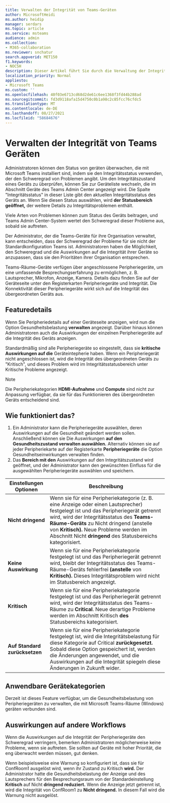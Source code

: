 ```yaml
---
title: Verwalten der Integrität von Teams-Geräten
author: MicrosoftHeidi
ms.author: heidip
manager: serdars
ms.topic: article
ms.service: msteams
audience: admin
ms.collection:
- M365-collaboration
ms.reviewer: snchatur
search.appverid: MET150
f1.keywords:
- NOCSH
description: Dieser Artikel führt Sie durch die Verwaltung der Integrität von Teams Geräten, auf Microsoft Teams installiert sind.
localization_priority: Normal
appliesto:
- Microsoft Teams
ms.custom: ''
ms.openlocfilehash: 40f03e6713cd68d2de61c6ee1368f3fd44b288ad
ms.sourcegitcommit: fd3d9118afa15d4750c0b1a98c2c85fcc76cfdc5
ms.translationtype: MT
ms.contentlocale: de-DE
ms.lasthandoff: 08/27/2021
ms.locfileid: "58684676"
---
```

# <a name="manage-the-health-of-teams-devices"></a>Verwalten der Integrität von Teams Geräten

Administratoren können den Status von geräten überwachen, die mit Microsoft Teams installiert sind, indem sie den Integritätsstatus verwenden, der den Schweregrad von Problemen angibt. Um den Integritätszustand eines Geräts zu überprüfen, können  Sie zur Geräteliste wechseln, die im Abschnitt Geräte des Teams Admin Center angezeigt wird. Die Spalte "Integritätsstatus" in dieser Liste gibt den aktuellen Integritätsstatus des Geräts an. Wenn Sie diesen Status auswählen, wird **der Statusbereich geöffnet,** der weitere Details zu Integritätsproblemen enthält.

Viele Arten von Problemen können zum Status des Geräts beitragen, und Teams Admin Center-System wertet den Schweregrad dieser Probleme aus, sobald sie auftreten.

Der Administrator, der die Teams-Geräte für ihre Organisation verwaltet, kann entscheiden, dass der Schweregrad der Probleme für sie nicht der Standardkonfiguration Teams ist. Administratoren haben die Möglichkeit, den Schweregrad und die Auswirkungen auf die Integrität ihrer Geräte so anzupassen, dass sie den Prioritäten ihrer Organisation entsprechen.

Teams-Räume-Geräte verfügen über angeschlossene Peripheriegeräte, um eine umfassende Besprechungserfahrung zu ermöglichen, z. B. Lautsprecher, Mikrofon, Anzeige, Kamera. Details dazu finden Sie auf der Geräteseite unter den Registerkarten Peripheriegeräte und Integrität. Die Konnektivität dieser Peripheriegeräte wirkt sich auf die Integrität des übergeordneten Geräts aus.

## <a name="feature-details"></a>Featuredetails

Wenn Sie Peripheriedetails auf einer Geräteseite anzeigen, wird nun die Option Gesundheitsbelastung  **verwalten** angezeigt. Darüber hinaus können Administratoren auch die Auswirkungen der einzelnen Peripheriegeräte auf die Integrität des Geräts anzeigen.

Standardmäßig sind alle Peripheriegeräte so eingestellt, dass sie **kritische Auswirkungen auf die** Geräteintepherie haben. Wenn ein Peripheriegerät nicht angeschlossen ist, wird  die Integrität des übergeordneten Geräts zu "Kritisch", und dieses Problem wird im Integritätsstatusbereich unter Kritische Probleme angezeigt. 

> [!NOTE]
> Die Peripheriekategorien **HDMI-Aufnahme** und **Compute** sind nicht zur Anpassung verfügbar, da sie für das Funktionieren des übergeordneten Geräts entscheidend sind.

## <a name="how-does-this-work"></a>Wie funktioniert das?

1. Ein Administrator kann die Peripheriegeräte auswählen, deren Auswirkungen auf die Gesundheit geändert werden sollen. Anschließend können sie Die Auswirkungen **auf den Gesundheitszustand verwalten auswählen.** Alternativ können sie  auf jeder Peripheriekarte auf der Registerkarte **Peripheriegeräte** die Option Gesundheitseinwirkungen verwalten finden.
1. Das **Bereich mit den** Auswirkungen auf den Integritätszustand wird geöffnet, und der Administrator kann den gewünschten Einfluss für die ausgewählten Peripheriegeräte auswählen und speichern.

| Einstellungen Optionen | Beschreibung |
|------------------|-------------|
| **Nicht dringend** | Wenn sie für eine Peripheriekategorie (z. B. eine Anzeige oder einen Lautsprecher) festgelegt ist und das Peripheriegerät getrennt wird, wird der Integritätsstatus des **Teams-Räume-Geräts** zu Nicht dringend (anstelle von **Kritisch).** Neue Probleme werden im Abschnitt Nicht **dringend** des Statusbereichs kategorisiert.|
| **Keine Auswirkung** | Wenn sie für eine Peripheriekategorie festgelegt ist und das Peripheriegerät getrennt wird, bleibt der Integritätsstatus des Teams-Räume-Geräts fehlerfrei **(anstelle** von **Kritisch).** Dieses Integritätsproblem wird nicht im Statusbereich angezeigt.|
| **Kritisch** | Wenn sie für eine Peripheriekategorie festgelegt ist und das Peripheriegerät getrennt wird, wird der Integritätsstatus des Teams-Räume zu **Critical**. Neue derartige Probleme werden im Abschnitt Kritisch **des** Statusbereichs kategorisiert.|
| **Auf Standard zurücksetzen** | Wenn sie für eine Peripheriekategorie festgelegt ist, wird die Integritätsbelastung für diese Kategorie auf Critical **zurückgesetzt.** Sobald diese Option gespeichert ist, werden die Änderungen angewendet, und die Auswirkungen auf die Integrität spiegeln diese Änderungen in Zukunft wider.|

## <a name="applicable-device-categories"></a>Anwendbare Gerätekategorien

Derzeit ist dieses Feature verfügbar, um die Gesundheitsbelastung von Peripheriegeräten zu verwalten, die mit Microsoft Teams-Räume (Windows) geräten verbunden sind.

## <a name="impact-on-other-workflows"></a>Auswirkungen auf andere Workflows

Wenn die Auswirkungen auf die Integrität der Peripheriegeräte den Schweregrad verringern, bemerken Administratoren möglicherweise keine Probleme, wenn sie auftreten. Sie sollten auf Geräte mit hoher Priorität, die eng überwacht werden müssen, gut denken.

Wenn beispielsweise eine Warnung so konfiguriert ist, dass sie für ConfRoom1 ausgelöst wird, wenn ihr Zustand zu Kritisch **wird.** Der Administrator hatte die Gesundheitsbelastung der Anzeige und des Lautsprechers für den Besprechungsraum von der Standardeinstellung **Kritisch** auf Nicht **dringend reduziert.** Wenn die Anzeige jetzt getrennt ist, wird die Integrität von ConfRoom1 zu **Nicht dringend.** In diesem Fall wird die Warnung nicht ausgelöst.
